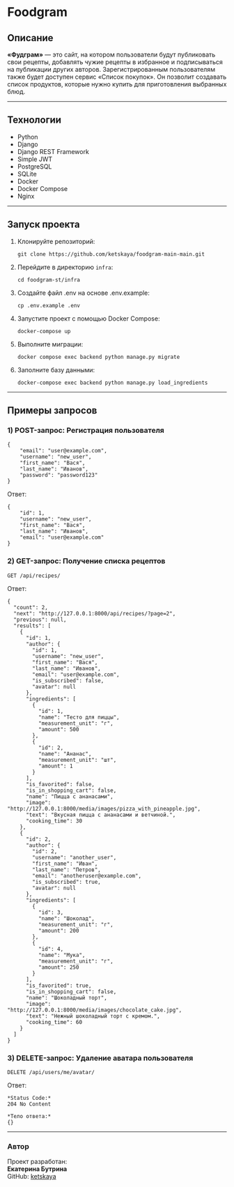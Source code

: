 # Foodgram

## Описание
**«Фудграм»** — это сайт, на котором пользователи будут публиковать свои рецепты, добавлять чужие рецепты в избранное и подписываться на публикации других авторов. Зарегистрированным пользователям также будет доступен сервис «Список покупок». Он позволит создавать список продуктов, которые нужно купить для приготовления выбранных блюд.

---

## Технологии
- Python 
- Django
- Django REST Framework
- Simple JWT
- PostgreSQL
- SQLite 
- Docker
- Docker Compose
- Nginx

---

## Запуск проекта

1. Клонируйте репозиторий:
   
   `git clone https://github.com/ketskaya/foodgram-main-main.git`

2. Перейдите в директорию `infra`:
   
   `cd foodgram-st/infra`

3. Создайте файл .env на основе .env.example:
   
   `cp .env.example .env`

4. Запустите проект с помощью Docker Compose:
   
   `docker-compose up`

5. Выполните миграции:
    
   `docker compose exec backend python manage.py migrate`

6. Заполните базу данными:
    
   `docker-compose exec backend python manage.py load_ingredients`

---

## Примеры запросов

### 1) POST-запрос: Регистрация пользователя

```
{
    "email": "user@example.com",
    "username": "new_user",
    "first_name": "Вася",
    "last_name": "Иванов",
    "password": "password123"
}
```

Ответ:
```
{
    "id": 1,
    "username": "new_user",
    "first_name": "Вася",
    "last_name": "Иванов",
    "email": "user@example.com"
}
```

### 2) GET-запрос: Получение списка рецептов

`GET /api/recipes/`

Ответ:
```
{
  "count": 2,
  "next": "http://127.0.0.1:8000/api/recipes/?page=2",
  "previous": null,
  "results": [
    {
      "id": 1,
      "author": {
        "id": 1,
        "username": "new_user",
        "first_name": "Вася",
        "last_name": "Иванов",
        "email": "user@example.com",
        "is_subscribed": false,
        "avatar": null
      },
      "ingredients": [
        {
          "id": 1,
          "name": "Тесто для пиццы",
          "measurement_unit": "г",
          "amount": 500
        },
        {
          "id": 2,
          "name": "Ананас",
          "measurement_unit": "шт",
          "amount": 1
        }
      ],
      "is_favorited": false,
      "is_in_shopping_cart": false,
      "name": "Пицца с ананасами",
      "image": "http://127.0.0.1:8000/media/images/pizza_with_pineapple.jpg",
      "text": "Вкусная пицца с ананасами и ветчиной.",
      "cooking_time": 30
    },
    {
      "id": 2,
      "author": {
        "id": 2,
        "username": "another_user",
        "first_name": "Иван",
        "last_name": "Петров",
        "email": "anotheruser@example.com",
        "is_subscribed": true,
        "avatar": null
      },
      "ingredients": [
        {
          "id": 3,
          "name": "Шоколад",
          "measurement_unit": "г",
          "amount": 200
        },
        {
          "id": 4,
          "name": "Мука",
          "measurement_unit": "г",
          "amount": 250
        }
      ],
      "is_favorited": true,
      "is_in_shopping_cart": false,
      "name": "Шоколадный торт",
      "image": "http://127.0.0.1:8000/media/images/chocolate_cake.jpg",
      "text": "Нежный шоколадный торт с кремом.",
      "cooking_time": 60
    }
  ]
}
```

### 3) DELETE-запрос: Удаление аватара пользователя

`DELETE /api/users/me/avatar/`

Ответ:
```
*Status Code:*
204 No Content

*Тело ответа:*
{}
```

---

### Автор
Проект разработан:  
**Екатерина Бутрина**   
GitHub: [ketskaya](https://github.com/ketskaya)

